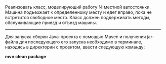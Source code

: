 Реализовать класс, моделирующий работу N-местной автостоянки. Машина
подъезжает к определенному месту и едет вправо, пока не встретится 
свободное место. Класс должен поддерживать методы, обслуживающие приезд
и отъезд машины.

---
Для запуска сборки Java-проекта с помощью Maven и получения jar-файла для последующего его запуска необходимо в терминале, находясь в директории с проектом, ввести следующую команду:

**mvn clean package**
